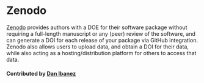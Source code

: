 # Zenodo

[Zenodo](https://zenodo.org) provides authors with a DOE for their software package without requiring a full-length manuscript or any (peer) review of the software, and can generate a DOI for each release of your package via GitHub integration. Zenodo also allows users to upload data, and obtain a DOI for their data, while also acting as a hosting/distribution platform for others to access that data.

#### Contributed by [Dan Ibanez](https://github.com/ibaned)

<!---
Publish: yes
Categories: collaborations
Topics: software publishing and citation
Tags: service
Level: 2
Prerequisites: defaults
Aggregate: none
--->
